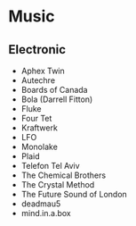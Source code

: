 # Music

## Electronic
- Aphex Twin
- Autechre
- Boards of Canada
- Bola (Darrell Fitton)
- Fluke
- Four Tet
- Kraftwerk
- LFO
- Monolake
- Plaid
- Telefon Tel Aviv
- The Chemical Brothers
- The Crystal Method
- The Future Sound of London
- deadmau5
- mind.in.a.box
